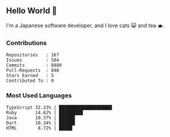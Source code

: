 ## Hello World 👋

I'm a Japanese software developer, and I love cats 😺 and tea 🫖.

### Contributions

    Repositories   : 167
    Issues         : 584
    Commits        : 8880
    Pull-Requests  : 848
    Stars Earned   : 5
    Contributed To : 0

### Most Used Languages

    TypeScript 32.33% | ████████████████████
    Ruby       14.62% | █████████
    Java       10.37% | ██████
    Dart       10.34% | ██████
    HTML        8.72% | █████
